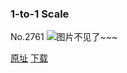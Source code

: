 ### 1-to-1 Scale
No.2761
![图片不见了~~~](https://imgs.xkcd.com/comics/1_to_1_scale.png)

[原址](https://xkcd.com//2761) [下载](https://imgs.xkcd.com/comics/1_to_1_scale.png)

